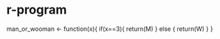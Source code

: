 # r-program
man_or_wooman <- function(x){
  if(x==3){
    return(M)
    } else {
      return(W)
}
}
